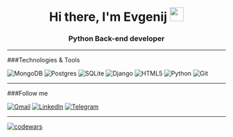 <h1 align="center">Hi there, I'm <a target="_blank">Evgenij</a> 
<img src="https://github.com/blackcater/blackcater/raw/main/images/Hi.gif" height="32"/></h1>
<h3 align="center">Python Back-end developer</h3>




___
###Technologies & Tools

![MongoDB](https://img.shields.io/badge/MongoDB-%234ea94b.svg?style=for-the-badge&logo=mongodb&logoColor=white)
![Postgres](https://img.shields.io/badge/postgres-%23316192.svg?style=for-the-badge&logo=postgresql&logoColor=white)
![SQLite](https://img.shields.io/badge/sqlite-%2307405e.svg?style=for-the-badge&logo=sqlite&logoColor=white)
![Django](https://img.shields.io/badge/django-%23092E20.svg?style=for-the-badge&logo=django&logoColor=white)
![HTML5](https://img.shields.io/badge/html5-%23E34F26.svg?style=for-the-badge&logo=html5&logoColor=white)
![Python](https://img.shields.io/badge/python-3670A0?style=for-the-badge&logo=python&logoColor=ffdd54)
![Git](https://img.shields.io/badge/git-%23F05033.svg?style=for-the-badge&logo=git&logoColor=white)



___
###Follow me

[![Gmail](https://img.shields.io/badge/Gmail-D14836?style=for-the-badge&logo=gmail&logoColor=white)](<jekanik2002@gmail.com>)
[![LinkedIn](https://img.shields.io/badge/linkedin-%230077B5.svg?style=for-the-badge&logo=linkedin&logoColor=white)]()
[![Telegram](https://img.shields.io/badge/Telegram-2CA5E0?style=for-the-badge&logo=telegram&logoColor=white)]( https://t.me/evgexanik)


___

[![codewars](https://www.codewars.com/users/The-Kaishi/badges/small)](https://www.codewars.com/users/The-Kaishi)



